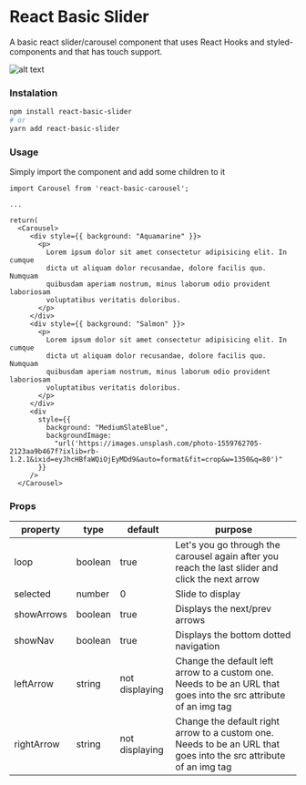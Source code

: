 # React Basic Slider
A basic react slider/carousel component that uses React Hooks and styled-components and that has touch support.

![alt text](https://i.imgur.com/1GXU0BR.png)

### Instalation

```bash
npm install react-basic-slider
# or
yarn add react-basic-slider
```

### Usage

Simply import the component and add some children to it

```
import Carousel from 'react-basic-carousel';

...
 
return(
  <Carousel>
     <div style={{ background: "Aquamarine" }}>
       <p>
         Lorem ipsum dolor sit amet consectetur adipisicing elit. In cumque
         dicta ut aliquam dolor recusandae, dolore facilis quo. Numquam
         quibusdam aperiam nostrum, minus laborum odio provident laboriosam
         voluptatibus veritatis doloribus.
       </p>
     </div>
     <div style={{ background: "Salmon" }}>
       <p>
         Lorem ipsum dolor sit amet consectetur adipisicing elit. In cumque
         dicta ut aliquam dolor recusandae, dolore facilis quo. Numquam
         quibusdam aperiam nostrum, minus laborum odio provident laboriosam
         voluptatibus veritatis doloribus.
       </p>
     </div>
     <div
       style={{
         background: "MediumSlateBlue",
         backgroundImage:
           "url('https://images.unsplash.com/photo-1559762705-2123aa9b467f?ixlib=rb-1.2.1&ixid=eyJhcHBfaWQiOjEyMDd9&auto=format&fit=crop&w=1350&q=80')"
       }}
     />
  </Carousel>
```

### Props

| property | type | default | purpose |
| -------- | ------- | ------- | ------- |
| loop | boolean | true | Let's you go through the carousel again after you reach the last slider and click the next arrow |
| selected | number | 0 | Slide to display  |
| showArrows | boolean | true | Displays the next/prev arrows  |
| showNav | boolean | true | Displays the bottom dotted navigation  |
| leftArrow | string | not displaying | Change the default left arrow to a custom one. Needs to be an URL that goes into the src attribute of an img tag  |
| rightArrow | string | not displaying | Change the default right arrow to a custom one. Needs to be an URL that goes into the src attribute of an img tag  |
